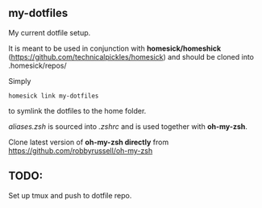 ## my-dotfiles ##

My current dotfile setup.

It is meant to be used in conjunction with **homesick/homeshick** (https://github.com/technicalpickles/homesick) and should be cloned into .homesick/repos/

Simply 

    homesick link my-dotfiles

to symlink the dotfiles to the home folder.

*aliases.zsh* is sourced into *.zshrc* and is used together with **oh-my-zsh**.

Clone latest version of **oh-my-zsh directly** from https://github.com/robbyrussell/oh-my-zsh

## TODO: ##

Set up tmux and push to dotfile repo.
